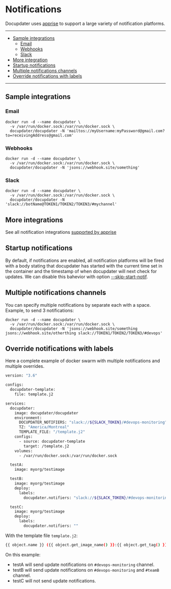 # Notifications

Docupdater uses [apprise](https://github.com/caronc/apprise) to support a large variety of notification platforms.

***

* [Sample integrations](#sample-integration)
  * [Email](#email)
  * [Webhooks](#webhooks)
  * [Slack](#slack)
* [More integration](#more-integrations)
* [Startup notifications](#startup-notifications)
* [Multiple notifications channels](#multiple-notifications-channels)
* [Override notifications with labels](#override-notifications-with-labels)

***

## Sample integrations

### Email

```shell
docker run -d --name docupdater \
  -v /var/run/docker.sock:/var/run/docker.sock \
  docupdater/docupdater -N 'mailtos://myUsername:myPassword@gmail.com?to=receivingAddress@gmail.com'
```

### Webhooks

```shell
docker run -d --name docupdater \
  -v /var/run/docker.sock:/var/run/docker.sock \
  docupdater/docupdater -N 'jsons://webhook.site/something'
```

### Slack

```shell
docker run -d --name docupdater \
  -v /var/run/docker.sock:/var/run/docker.sock \
  docupdater/docupdater -N 'slack://botName@TOKEN1/TOKEN2/TOKEN3/#mychannel'
```

## More integrations

See all notification integrations [supported by apprise](https://github.com/caronc/apprise#supported-notifications)

## Startup notifications

By default, if notifications are enabled, all notification platforms will be fired with a body stating that docupdater has started with the current time set in the container and the timestamp of when docupdater will next check for updates. We can disable this bahevior with option [--skip-start-notif](Options.md#skip-start-notifation).

## Multiple notifications channels

You can specify multiple notifications by separate each with a space. Example, to send 3 notifications:

```shell
docker run -d --name docupdater \
  -v /var/run/docker.sock:/var/run/docker.sock \
  docupdater/docupdater -N 'jsons://webhook.site/something jsons://webhook.site/otherthing slack://TOKEN1/TOKEN2/TOKEN3/#devops'
```

## Override notifications with labels

Here a complete example of docker swarm with multiple notifications and multiple overrides.

```bash
version: "3.6"

configs:
  docupdater-template:
    file: template.j2

services:
  docupdater:
    image: docupdater/docupdater
    environment:
      DOCUPDATER_NOTIFIERS: "slack://${SLACK_TOKEN}/#devops-monitoring"
      TZ: "America/Montreal"
      TEMPLATE_FILE: "/template.j2"
    configs:
      - source: docupdater-template
        target: /template.j2
    volumes:
      - /var/run/docker.sock:/var/run/docker.sock

  testA:
    image: myorg/testimage

  testB:
    image: myorg/testimage
    deploy:
      labels:
        docupdater.notifiers: "slack://${SLACK_TOKEN}/#devops-monitoring slack://${SLACK_TOKEN}/#teamB"

  testC:
    image: myorg/testimage
    deploy:
      labels:
        docupdater.notifiers: ""
```

With the template file `template.j2`:

```bash
{{ object.name }} ({{ object.get_image_name() }}:{{ object.get_tag() }})
```

On this example:

* testA will send update notifications on `#devops-monitoring` channel.
* testB will send update notifications on `#devops-monitoring` and `#teamB` channel.
* testC will not send update notifications.
